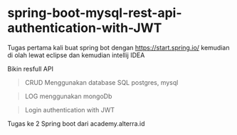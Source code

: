 # spring-boot-mysql-rest-api-authentication-with-JWT

Tugas pertama kali buat spring bot dengan https://start.spring.io/  kemudian di olah lewat eclipse dan kemudian intellij IDEA

Bikin resfull API
> CRUD Menggunakan database SQL postgres, mysql

>LOG menggunakan mongoDb

> Login authentication with JWT

Tugas ke 2 Spring boot dari academy.alterra.id

